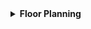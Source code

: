 <details>
<summary><strong>Floor Planning</strong></summary>
<br>

<details>
<summary><strong>Chip Floor Planning Considerations</strong></summary>
<br>
  
- Steps for floor plan

<details>
<summary><strong>1. Utilization Factor and Aspect Ratio</strong></summary>
<br>

- We start the floor plan by defining the height and width of the core and die.

  ![Core and Die Dimensions](https://github.com/navi2311/DIGITAL-VLSI-SOC-DESIGN-AND-PLANNING/assets/134842758/ff8d5f5c-7d2d-4e6c-90b2-68be3d7a6690)

- Here's a simple example to understand the floor planning:
  - A simple netlist with 2 flip-flops and 2 gates.

  ![Simple Netlist Example](https://github.com/navi2311/DIGITAL-VLSI-SOC-DESIGN-AND-PLANNING/assets/134842758/aacdf7d4-4d68-405a-a5bf-be3217566d0f)

- When defining core dimensions, we focus on the components' dimensions and initially ignore wiring.
- Using information from standard library cells, we obtain the length and width of each component required for the netlist, which we use to convert into physical dimensions (e.g., boxes like squares or rectangles).

  ![Component Dimensions](https://github.com/navi2311/DIGITAL-VLSI-SOC-DESIGN-AND-PLANNING/assets/134842758/4d78174c-13d7-4882-ab33-6dff43f7e0b1)

- We then remove the wires and club the components into a single plate.

  ![Clubbed Components](https://github.com/navi2311/DIGITAL-VLSI-SOC-DESIGN-AND-PLANNING/assets/134842758/a60194d7-f2f8-4896-bb01-488319815af1)

- From the above example, we can see that the area occupied by the netlist in the core is 4 sq units.

  ![Netlist Area](https://github.com/navi2311/DIGITAL-VLSI-SOC-DESIGN-AND-PLANNING/assets/134842758/8b381097-e2c2-4549-8cee-d1bf191dc3ec)

- The `Utilization Factor` indicates how much of the core area the netlist occupies. If utilization is 1, it means no space is left on the core, which implies that we cannot add any extra cells later. Therefore, we usually aim for 50 to 60 percent utilization.

  ![Utilization Example](https://github.com/navi2311/DIGITAL-VLSI-SOC-DESIGN-AND-PLANNING/assets/134842758/a60bb9d3-d71c-44e4-afb5-887143f77dfa)

- The `Aspect Ratio` is calculated as height/width, of the core; which helps us understand the shape of the chip.

  ![Aspect Ratio Example](https://github.com/navi2311/DIGITAL-VLSI-SOC-DESIGN-AND-PLANNING/assets/134842758/5a313682-9294-404c-a98b-597386d7ca45)

**Note:**
1. If the chip area is 2 * 2 sq units:
   * Utilization is 1, aspect ratio is 1.
2. If the chip area is 4 * 2 sq units:
   * Utilization is 0.5 (which means 50% area is left), and aspect ratio is 0.5 (rectangle).

</details> <!-- Utilization Factor and Aspect Ratio -->

<details>
<summary><strong>2. Concept of Pre-placed Cells</strong></summary>
<br>

- Pre-placed cells are components with fixed positions on the chip. These typically include IP blocks, memory arrays, and other large functional blocks that have predefined physical dimensions and connectivity requirements.
- They are implemented once and used multiple times on the chip.

- The placement of these cells is crucial as it influences the overall layout of the chip, impacting power distribution, signal integrity, and routing congestion.

- During the floor planning stage, these cells must be strategically placed to optimize chip performance and manufacturability. Considerations for placing pre-placed cells include access to power and ground lines, proximity to related cells, and minimizing critical path delays.

- Effective placement of pre-placed cells helps in achieving optimal routing and can significantly reduce the likelihood of design iterations due to placement and routing issues.
  ![Pre-placed Cells Placement](https://github.com/navi2311/DIGITAL-VLSI-SOC-DESIGN-AND-PLANNING/assets/134842758/f94175e4-1bdd-4d94-8409-e7f843837755)
- Based on specific requirements, these cells will be placed near inputs or outputs depending on how the IP block is needed in the specifications.
  ![Input Output Placement](https://github.com/navi2311/DIGITAL-VLSI-SOC-DESIGN-AND-PLANNING/assets/134842758/06751ffe-3943-4259-a33b-6f5e4f4b84c3)

</details> <!-- Concept of Pre-placed Cells -->
<details>
  <summary><strong> 3. Surround pre-placed cells with De-coupling capacitors</strong></summary>
</details>

</details> <!-- Chip Floor Planning Considerations -->

</details> <!-- Floor Planning -->
